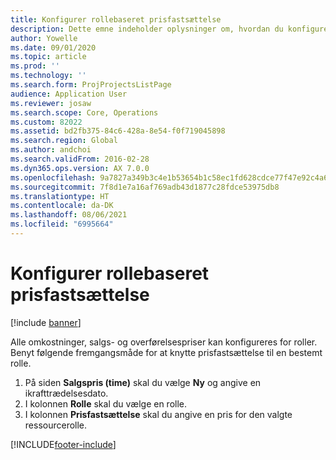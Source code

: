 ```yaml
---
title: Konfigurer rollebaseret prisfastsættelse
description: Dette emne indeholder oplysninger om, hvordan du konfigurerer prisfastsættelse for bestemte roller.
author: Yowelle
ms.date: 09/01/2020
ms.topic: article
ms.prod: ''
ms.technology: ''
ms.search.form: ProjProjectsListPage
audience: Application User
ms.reviewer: josaw
ms.search.scope: Core, Operations
ms.custom: 82022
ms.assetid: bd2fb375-84c6-428a-8e54-f0f719045898
ms.search.region: Global
ms.author: andchoi
ms.search.validFrom: 2016-02-28
ms.dyn365.ops.version: AX 7.0.0
ms.openlocfilehash: 9a7827a349b3c4e1b53654b1c58ec1fd628cdce77f47e92c4a61e62eae675ef9
ms.sourcegitcommit: 7f8d1e7a16af769adb43d1877c28fdce53975db8
ms.translationtype: HT
ms.contentlocale: da-DK
ms.lasthandoff: 08/06/2021
ms.locfileid: "6995664"
---
```

# <a name="set-up-role-based-pricing"></a>Konfigurer rollebaseret prisfastsættelse

[!include [banner](../includes/banner.md)]

Alle omkostninger, salgs- og overførelsespriser kan konfigureres for roller. Benyt følgende fremgangsmåde for at knytte prisfastsættelse til en bestemt rolle.

1. På siden **Salgspris (time)** skal du vælge **Ny** og angive en ikrafttrædelsesdato.
2. I kolonnen **Rolle** skal du vælge en rolle.
3. I kolonnen **Prisfastsættelse** skal du angive en pris for den valgte ressourcerolle.


[!INCLUDE[footer-include](../includes/footer-banner.md)]